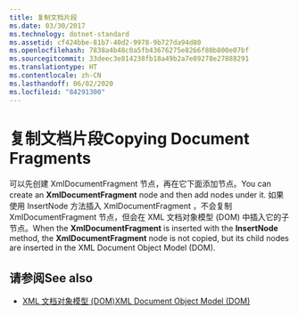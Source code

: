 ```yaml
---
title: 复制文档片段
ms.date: 03/30/2017
ms.technology: dotnet-standard
ms.assetid: cf424bbe-81b7-40d2-9978-9b727da94d80
ms.openlocfilehash: 7838a4b48c0a5fb43676275e8266f80b800e07bf
ms.sourcegitcommit: 33deec3e814238fb18a49b2a7e89278e27888291
ms.translationtype: HT
ms.contentlocale: zh-CN
ms.lasthandoff: 06/02/2020
ms.locfileid: "84291300"
---
```

# <a name="copying-document-fragments"></a><span data-ttu-id="137a7-102">复制文档片段</span><span class="sxs-lookup"><span data-stu-id="137a7-102">Copying Document Fragments</span></span>
<span data-ttu-id="137a7-103">可以先创建 XmlDocumentFragment  节点，再在它下面添加节点。</span><span class="sxs-lookup"><span data-stu-id="137a7-103">You can create an **XmlDocumentFragment** node and then add nodes under it.</span></span> <span data-ttu-id="137a7-104">如果使用 InsertNode  方法插入 XmlDocumentFragment  ，不会复制 XmlDocumentFragment  节点，但会在 XML 文档对象模型 (DOM) 中插入它的子节点。</span><span class="sxs-lookup"><span data-stu-id="137a7-104">When the **XmlDocumentFragment** is inserted with the **InsertNode** method, the **XmlDocumentFragment** node is not copied, but its child nodes are inserted in the XML Document Object Model (DOM).</span></span>  
  
## <a name="see-also"></a><span data-ttu-id="137a7-105">请参阅</span><span class="sxs-lookup"><span data-stu-id="137a7-105">See also</span></span>

- [<span data-ttu-id="137a7-106">XML 文档对象模型 (DOM)</span><span class="sxs-lookup"><span data-stu-id="137a7-106">XML Document Object Model (DOM)</span></span>](xml-document-object-model-dom.md)
